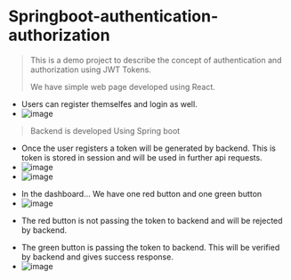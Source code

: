 # Springboot-authentication-authorization
> This is a demo project to describe the concept of authentication and authorization using JWT Tokens.
>
> We have simple web page developed using React.
  * Users can register themselfes and login as well.
  * ![image](https://github.com/hafeez8165526/Springboot-authentication-authorization/assets/45596435/6b87f976-8df2-4a03-9ab4-4b5a051c8bce)

>
>Backend is developed Using Spring boot
>
 * Once the user registers a token will be generated by backend. This is token is stored in session and will be used in further api requests.
 * ![image](https://github.com/hafeez8165526/Springboot-authentication-authorization/assets/45596435/dccc794c-bd06-4fe2-82c5-7f330001f106)
 * ![image](https://github.com/hafeez8165526/Springboot-authentication-authorization/assets/45596435/fff413d0-cbaa-44bc-89d3-62e5a473f6e1)

>
 * In the dashboard... We have one red button and one green button
 * ![image](https://github.com/hafeez8165526/Springboot-authentication-authorization/assets/45596435/b673f3a5-7af5-41b3-9352-f6c3348cf0b6)

>
 * The red button is not passing the token to backend and will be rejected by backend.
>
 * The green button is passing the token to backend. This will be verified by backend and gives success response.
 * ![image](https://github.com/hafeez8165526/Springboot-authentication-authorization/assets/45596435/3959ace4-9e4f-4e80-9a5f-7dc6e3274b9b)

 



